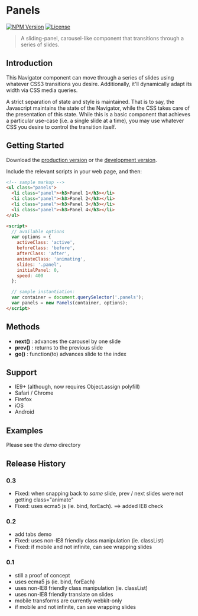# Panels
[![NPM Version](https://img.shields.io/npm/v/@apatheticwes/panels.svg?style=flat-square)](https://www.npmjs.com/package/@apatheticwes/panels)
[![License](https://img.shields.io/badge/license-MIT-brightgreen.svg?style=flat-square)](https://raw.githubusercontent.com/apathetic/panels/master/LICENSE)

> A sliding-panel, carousel-like component that transitions through a series of slides.

## Introduction

This Navigator component can move through a series of slides using whatever CSS3 transitions you desire. Additionally,
it'll dynamically adapt its width via CSS media queries.

A strict separation of state and style is maintained. That is to say, the Javascript maintains the state of the Navigator, while the CSS takes care of the presentation of this state. While this is a basic component that achieves a particular use-case (i.e. a single slide at a time), you may use whatever CSS you desire to control the transition itself.

## Getting Started
Download the [production version][min] or the [development version][max].

[min]: https://raw.githubusercontent.com/apathetic/navigator/master/dist/nav.min.js
[max]: https://raw.githubusercontent.com/apathetic/navigator/master/src/nav.js

Include the relevant scripts in your web page, and then:

```html
<!-- sample markup -->
<ul class="panels">
  <li class="panel"><h3>Panel 1</h3></li>
  <li class="panel"><h3>Panel 2</h3></li>
  <li class="panel"><h3>Panel 3</h3></li>
  <li class="panel"><h3>Panel 4</h3></li>
</ul>

<script>
  // available options
  var options = {
    activeClass: 'active',
    beforeClass: 'before',
    afterClass: 'after',
    animateClass: 'animating',
    slides: '.panel',
    initialPanel: 0,
    speed: 400
  };

  // sample instantiation:
  var container = document.querySelector('.panels');
  var panels = new Panels(container, options);
</script>
```

## Methods

+ **next()** : advances the carousel by one slide
+ **prev()** : returns to the previous slide
+ **go()** : function(to) advances slide to the index


## Support
* IE9+ (although, now requires Object.assign polyfill)
* Safari / Chrome
* Firefox
* iOS
* Android

## Examples

Please see the _demo_ directory

## Release History

### 0.3
* Fixed: when snapping back to _same_ slide, prev / next slides were not getting class="animate"
* Fixed: uses ecma5 js (ie. bind, forEach). ==> added IE8 check

### 0.2
* add tabs demo
* Fixed: uses non-IE8 friendly class manipulation (ie. classList)
* Fixed: if mobile and not infinite, can see wrapping slides

### 0.1
* still a proof of concept
* uses ecma5 js (ie. bind, forEach)
* uses non-IE8 friendly class manipulation (ie. classList)
* uses non-IE8 friendly translate on slides
* mobile transforms are currently webkit-only
* if mobile and not infinite, can see wrapping slides
